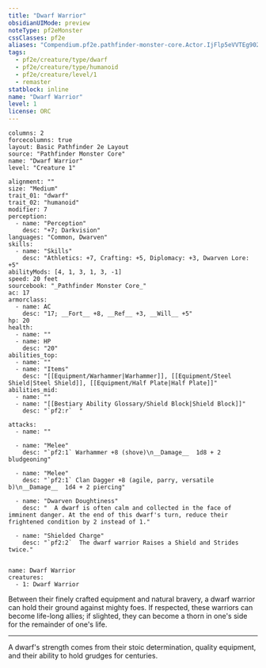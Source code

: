 ```yaml
---
title: "Dwarf Warrior"
obsidianUIMode: preview
noteType: pf2eMonster
cssClasses: pf2e
aliases: "Compendium.pf2e.pathfinder-monster-core.Actor.IjFlp5eVVTEg902W" 
tags:
  - pf2e/creature/type/dwarf
  - pf2e/creature/type/humanoid
  - pf2e/creature/level/1
  - remaster
statblock: inline
name: "Dwarf Warrior"
level: 1
license: ORC
---
```


```statblock
columns: 2
forcecolumns: true
layout: Basic Pathfinder 2e Layout
source: "Pathfinder Monster Core"
name: "Dwarf Warrior"
level: "Creature 1"

alignment: ""
size: "Medium"
trait_01: "dwarf"
trait_02: "humanoid"
modifier: 7
perception:
  - name: "Perception"
    desc: "+7; Darkvision"
languages: "Common, Dwarven"
skills:
  - name: "Skills"
    desc: "Athletics: +7, Crafting: +5, Diplomacy: +3, Dwarven Lore: +5"
abilityMods: [4, 1, 3, 1, 3, -1]
speed: 20 feet
sourcebook: "_Pathfinder Monster Core_"
ac: 17
armorclass:
  - name: AC
    desc: "17; __Fort__ +8, __Ref__ +3, __Will__ +5"
hp: 20
health:
  - name: ""
  - name: HP
    desc: "20"
abilities_top:
  - name: ""
  - name: "Items"
    desc: "[[Equipment/Warhammer|Warhammer]], [[Equipment/Steel Shield|Steel Shield]], [[Equipment/Half Plate|Half Plate]]"
abilities_mid:
  - name: ""
  - name: "[[Bestiary Ability Glossary/Shield Block|Shield Block]]"
    desc: "`pf2:r`  "

attacks:
  - name: ""

  - name: "Melee"
    desc: "`pf2:1` Warhammer +8 (shove)\n__Damage__  1d8 + 2 bludgeoning"

  - name: "Melee"
    desc: "`pf2:1` Clan Dagger +8 (agile, parry, versatile b)\n__Damage__  1d4 + 2 piercing"

  - name: "Dwarven Doughtiness"
    desc: "  A dwarf is often calm and collected in the face of imminent danger. At the end of this dwarf's turn, reduce their frightened condition by 2 instead of 1."

  - name: "Shielded Charge"
    desc: "`pf2:2`  The dwarf warrior Raises a Shield and Strides twice."
 
```

```encounter-table
name: Dwarf Warrior
creatures:
  - 1: Dwarf Warrior
```



Between their finely crafted equipment and natural bravery, a dwarf warrior can hold their ground against mighty foes. If respected, these warriors can become life-long allies; if slighted, they can become a thorn in one's side for the remainder of one's life.

* * *

A dwarf's strength comes from their stoic determination, quality equipment, and their ability to hold grudges for centuries.
